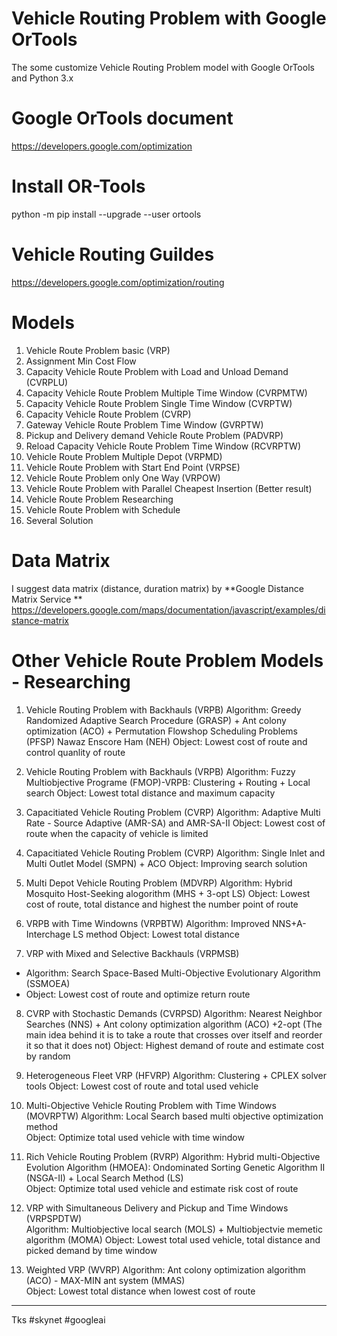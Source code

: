 # Vehicle Routing Problem with Google OrTools
The some customize Vehicle Routing Problem model with Google OrTools and Python 3.x

# Google OrTools document 
https://developers.google.com/optimization

# Install OR-Tools
python -m pip install --upgrade --user ortools

# Vehicle Routing Guildes 
https://developers.google.com/optimization/routing

# Models
1. Vehicle Route Problem basic (VRP)
2. Assignment Min Cost Flow
3. Capacity Vehicle Route Problem with Load and Unload Demand (CVRPLU)
4. Capacity Vehicle Route Problem Multiple Time Window (CVRPMTW)
5. Capacity Vehicle Route Problem Single Time Window (CVRPTW)
6. Capacity Vehicle Route Problem (CVRP)
7. Gateway Vehicle Route Problem Time Window (GVRPTW)
8. Pickup and Delivery demand Vehicle Route Problem (PADVRP) 
9. Reload Capacity Vehicle Route Problem Time Window (RCVRPTW)
10. Vehicle Route Problem Multiple Depot (VRPMD)
11. Vehicle Route Problem with Start End Point (VRPSE)
12. Vehicle Route Problem only One Way (VRPOW)
13. Vehicle Route Problem with Parallel Cheapest Insertion (Better result)
14. Vehicle Route Problem Researching
15. Vehicle Route Problem with Schedule
16. Several Solution

# Data Matrix 
I suggest data matrix (distance, duration matrix) by **Google Distance Matrix Service ** 
https://developers.google.com/maps/documentation/javascript/examples/distance-matrix


# Other Vehicle Route Problem Models - Researching
1. Vehicle Routing Problem with Backhauls (VRPB)
Algorithm: Greedy Randomized Adaptive Search Procedure (GRASP) + Ant colony optimization (ACO) + Permutation Flowshop Scheduling
Problems (PFSP)  Nawaz Enscore Ham (NEH)
Object: Lowest cost of route and control quanlity of route

2. Vehicle Routing Problem with Backhauls (VRPB)
Algorithm: Fuzzy Multiobjective Programe (FMOP)-VRPB: Clustering + Routing + Local search
Object: Lowest total distance and maximum capacity

3. Capacitiated Vehicle Routing Problem (CVRP)
Algorithm: Adaptive Multi Rate - Source Adaptive (AMR-SA) and AMR-SA-II
Object: Lowest cost of route when the capacity of vehicle is limited

4. Capacitiated Vehicle Routing Problem (CVRP)
Algorithm: Single Inlet and Multi Outlet Model (SMPN) + ACO
Object: Improving search solution

5. Multi Depot Vehicle Routing Problem (MDVRP)
Algorithm: Hybrid Mosquito Host-Seeking alogorithm (MHS + 3-opt LS)
Object: Lowest cost of route, total distance and highest the number point of route


6. VRPB with Time Windowns (VRPBTW)
Algorithm: Improved NNS+A-Interchage LS method
Object: Lowest total distance

7. VRP with Mixed and Selective Backhauls (VRPMSB)
- Algorithm: Search Space-Based Multi-Objective Evolutionary Algorithm (SSMOEA)
- Object: Lowest cost of route and optimize return route

8. CVRP with Stochastic Demands (CVRPSD)
Algorithm: Nearest Neighbor Searches (NNS) + Ant colony optimization algorithm (ACO) +2-opt (The main idea behind it is to take a route that crosses over itself and reorder it so that it does not)
Object: Highest demand of route and estimate cost by random

9. Heterogeneous Fleet VRP (HFVRP)
Algorithm: Clustering + CPLEX solver tools
Object: Lowest cost of route and total used vehicle

10. Multi-Objective Vehicle Routing Problem with Time Windows (MOVRPTW)
Algorithm: Local Search based multi objective optimization method	
Object: Optimize total used vehicle with time window

11. Rich Vehicle Routing Problem (RVRP)	
Algorithm: Hybrid multi-Objective Evolution Algorithm (HMOEA): Ondominated Sorting Genetic Algorithm II (NSGA-II) + Local Search Method (LS)	
Object: Optimize total used vehicle and estimate risk cost of route

12. VRP with Simultaneous Delivery and Pickup and Time Windows (VRPSPDTW)	
Algorithm: Multiobjective local search (MOLS) + Multiobjectvie memetic algorithm (MOMA)	
Object: Lowest total used vehicle, total distance and picked demand by time window

13. Weighted VRP (WVRP)	
Algorithm: Ant colony optimization algorithm (ACO) - MAX-MIN ant system (MMAS)	
Object: Lowest total distance when lowest cost of route


------------------------------------------------------------------------------------------
Tks #skynet #googleai
